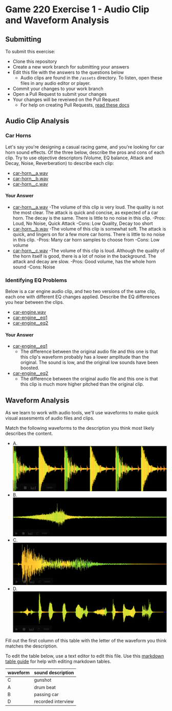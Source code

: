 # Game 220 Exercise 1 - Audio Clip and Waveform Analysis

## Submitting

To submit this exercise: 
- Clone this repository
- Create a new work branch for submitting your answers
- Edit this file with the answers to the questions below
  - Audio clips are found in the `/assets` directory. To listen, open these files in any audio editor or player.
- Commit your changes to your work branch
- Open a Pull Request to submit your changes
- Your changes will be reveiwed on the Pull Request
  - For help on creating Pull Requests, [read these docs](https://docs.github.com/en/pull-requests/collaborating-with-pull-requests/proposing-changes-to-your-work-with-pull-requests/about-pull-requests)


## Audio Clip Analysis


### Car Horns

Let's say you're designing a casual racing game, and you're looking for car horn sound effects. Of the three below, describe the pros and cons of each clip. Try to use objective descriptors (Volume, EQ balance, Attack and Decay, Noise, Reverberation) to describe each clip:

- [car-horn__a.wav](/assets/car-horn__a.wav?raw=1)
- [car-horn__b.wav](/assets/car-horn__b.wav?raw=1)
- [car-horn__c.wav](/assets/car-horn__c.wav?raw=1)

#### Your Answer
<!-- Write your answer here -->

- [car-horn__a.wav](/assets/car-horn__a.wav?raw=1)
	-The volume of this clip is very loud. The quality is not the most clear. The attack is quick and concise, as expected of a car horn. The decay is the same. There is little to no noise in this clip.
	-Pros: Loud, No Noise, Quick Attack
	-Cons: Low Quality, Decay too short
- [car-horn__b.wav](/assets/car-horn__b.wav?raw=1)
	-The volume of this clip is somewhat soft. The attack is quick, and lingers on for a few more car horns. There is little to no noise in this clip.
	-Pros: Many car horn samples to choose from
	-Cons: Low volume
- [car-horn__c.wav](/assets/car-horn__c.wav?raw=1)
	-The volume of this clip is loud. Although the quality of the horn itself is good, there is a lot of noise in the background. The attack and decay are slow.
	-Pros: Good volume, has the whole horn sound
	-Cons: Noise

### Identifying EQ Problems

Below is a car engine audio clip, and two two versions of the same clip, each one with different EQ changes applied. Describe the EQ differences you hear between the clips.

- [car-engine.wav](/assets/car-engine.wav?raw=1) 
- [car-engine__eq1](/assets/car-engine__eq1.wav?raw=1)
- [car-engine__eq2](/assets/car-engine__eq2.wav?raw=1)

#### Your Answer
<!-- Write your answer here -->

- [car-engine__eq1](/assets/car-engine__eq1.wav?raw=1)
	- The difference between the original audio file and this one is that this clip's waveform probably has a lower amplitude than the original. The sound is low, and the original low sounds have been boosted.
- [car-engine__eq2](/assets/car-engine__eq2.wav?raw=1)
	- The difference between the original audio file and this one is that this clip is much more higher pitched than the original clip.

## Waveform Analysis

As we learn to work with audio tools, we'll use waveforms to make quick visual assesments of audio files and clips.

Match the following waveforms to the description you think most likely describes the content.

- A. ![Waveform A](/assets/waveform-a.png)
- B. ![Waveform B](/assets/waveform-b.png)
- C. ![Waveform C](/assets/waveform-c.png)
- D. ![Waveform D](/assets/waveform-d.png)

Fill out the first column of this table with the letter of the waveform you think matches the description.

To edit the table below, use a text editor to edit this file. Use this [markdown table guide](https://www.markdownguide.org/extended-syntax/#tables) for help with editing markdown tables.

| waveform | sound description |
| --- | --- |
| C | gunshot |
| A | drum beat |
| B | passing car |
| D | recorded interview |
